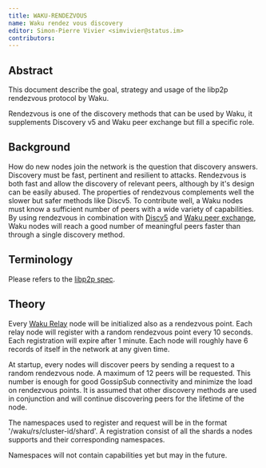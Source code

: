 ```yaml
---
title: WAKU-RENDEZVOUS
name: Waku rendez vous discovery
editor: Simon-Pierre Vivier <simvivier@status.im>
contributors:
---
```


## Abstract
This document describe the goal,
strategy and usage of the libp2p rendezvous protocol by Waku.

Rendezvous is one of the discovery methods that can be used by Waku,
it supplements Discovery v5 and Waku peer exchange but fill a specific role.

## Background
How do new nodes join the network is the question that discovery answers.
Discovery must be fast, pertinent and resilient to attacks.
Rendezvous is both fast and allow the discovery of relevant peers,
although by it's design can be easily abused.
The properties of rendezvous complements well the slower but safer methods like Discv5.
To contribute well, a Waku nodes must know a sufficient number of peers with
a wide variety of capabilities.
By using rendezvous in combination with
[Discv5](https://github.com/ethereum/devp2p/blob/master/discv5/discv5.md#node-discovery-protocol-v5) and
[Waku peer exchange](https://github.com/waku-org/specs/blob/master/standards/core/peer-exchange.md#abstract),
Waku nodes will reach a good number of meaningful peers
faster than through a single discovery method.

## Terminology
Please refers to the [libp2p spec](https://github.com/libp2p/specs/blob/master/rendezvous/README.md#rendezvous-protocol).

## Theory
Every [Waku Relay](https://github.com/vacp2p/rfc-index/blob/main/waku/standards/core/11/relay.md) node will be initialized also as a rendezvous point.
Each relay node will register with a random rendezvous point every 10 seconds.
Each registration will expire after 1 minute.
Each node will roughly have 6 records of itself in the network at any given time.

At startup, every nodes will discover peers by sending a request to a random rendezvous node.
A maximum of 12 peers will be requested.
This number is enough for good GossipSub connectivity and
minimize the load on rendezvous points.
It is assumed that other discovery methods are used in conjunction and
will continue discovering peers for the lifetime of the node.

The namespaces used to register and request will be in the format '/waku/rs/cluster-id/shard'.
A registration consist of all the shards a nodes supports and their corresponding namespaces.

Namespaces will not contain capabilities yet but may in the future.
